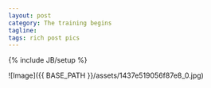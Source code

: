 ```yaml
---
layout: post
category: The training begins
tagline: 
tags: rich post pics
---
```

{% include JB/setup %}



 ![Image]({{ BASE_PATH }}/assets/1437e519056f87e8_0.jpg)